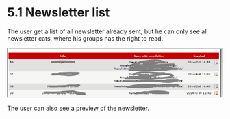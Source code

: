 # 5.1 Newsletter list

The user get a list of all newsletter already sent, but he can only see all newsletter cats, where his groups has the right to read.

![](../assets/user_area/user_newsletterlist1_en.PNG)

The user can also see a preview of the newsletter.


